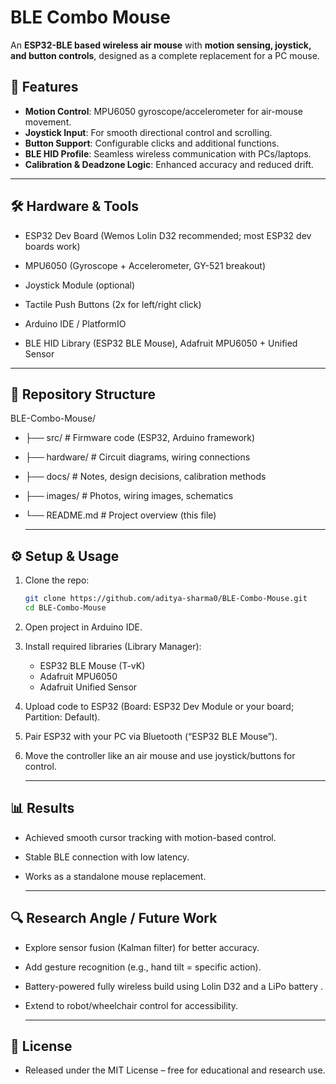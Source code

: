 # BLE Combo Mouse  

An **ESP32-BLE based wireless air mouse** with **motion sensing, joystick, and button controls**, designed as a complete replacement for a PC mouse.  

## 🚀 Features  
- **Motion Control**: MPU6050 gyroscope/accelerometer for air-mouse movement.  
- **Joystick Input**: For smooth directional control and scrolling.  
- **Button Support**: Configurable clicks and additional functions.  
- **BLE HID Profile**: Seamless wireless communication with PCs/laptops.  
- **Calibration & Deadzone Logic**: Enhanced accuracy and reduced drift.  

---

## 🛠️ Hardware & Tools  

- ESP32 Dev Board (Wemos Lolin D32 recommended; most ESP32 dev boards work)

- MPU6050 (Gyroscope + Accelerometer, GY-521 breakout)

- Joystick Module (optional)

- Tactile Push Buttons (2x for left/right click)

- Arduino IDE / PlatformIO

- BLE HID Library (ESP32 BLE Mouse), Adafruit MPU6050 + Unified Sensor
 

---

## 📂 Repository Structure  
BLE-Combo-Mouse/
- ├── src/ # Firmware code (ESP32, Arduino framework)
- ├── hardware/ # Circuit diagrams, wiring connections
- ├── docs/ # Notes, design decisions, calibration methods
- ├── images/ # Photos, wiring images, schematics
- └── README.md # Project overview (this file)

  ---

## ⚙️ Setup & Usage  
1. Clone the repo:  
   ```bash
   git clone https://github.com/aditya-sharma0/BLE-Combo-Mouse.git
   cd BLE-Combo-Mouse
2. Open project in Arduino IDE.

3. Install required libraries (Library Manager):

   - ESP32 BLE Mouse (T-vK)
   - Adafruit MPU6050
   - Adafruit Unified Sensor

4. Upload code to ESP32 (Board: ESP32 Dev Module or your board; Partition: Default).

5. Pair ESP32 with your PC via Bluetooth (“ESP32 BLE Mouse”).

6. Move the controller like an air mouse and use joystick/buttons for control.


   ---

## 📊 Results

- Achieved smooth cursor tracking with motion-based control.

- Stable BLE connection with low latency.

- Works as a standalone mouse replacement.

  ---
## 🔍 Research Angle / Future Work

- Explore sensor fusion (Kalman filter) for better accuracy.

- Add gesture recognition (e.g., hand tilt = specific action).

- Battery-powered fully wireless build using Lolin D32 and a LiPo battery .

- Extend to robot/wheelchair control for accessibility.

  ---
## 📜 License

- Released under the MIT License – free for educational and research use.  
